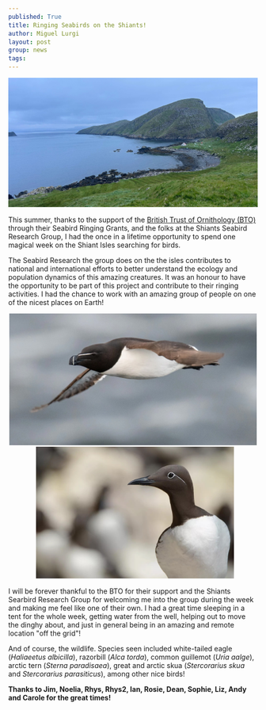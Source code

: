 ```yaml
---
published: True
title: Ringing Seabirds on the Shiants!
author: Miguel Lurgi
layout: post
group: news
tags: 
---
```

<p style="text-align:center;"><img src="/static/img/news/2024_Shiants.jpg" alt="IMEDEA" class="img-fluid" width="700"></p>
  
This summer, thanks to the support of the [British Trust of Ornithology (BTO)](https://www.bto.org/) through their Seabird Ringing Grants, and the folks at the Shiants Seabird Research Group, I had the once in a lifetime opportunity to spend one magical week on the Shiant Isles searching for birds.

The Seabird Research the group does on the the isles contributes to national and international efforts to better understand the ecology and population dynamics of this amazing creatures. It was an honour to have the opportunity to be part of this project and contribute to their ringing activities. I had the chance to work with an amazing group of people on one of the nicest places on Earth!

<p style="text-align:center;"><img src="/static/img/news/2024_razorbill.jpg" alt="IMEDEA" class="img-fluid" width="500"> &nbsp; <img src="/static/img/news/2024_guillemot.jpg" alt="IMEDEA" class="img-fluid" width="400"></p>

I will be forever thankful to the BTO for their support and the Shiants Searbird Research Group for welcoming me into the group during the week and making me feel like one of their own. I had a great time sleeping in a tent for the whole week, getting water from the well, helping out to move the dinghy about, and just in general being in an amazing and remote location "off the grid"!

And of course, the wildlife. Species seen included white-tailed eagle (*Haliaeetus albicilla*), razorbill (*Alca torda*), common guillemot (*Uria aalge*), arctic tern (*Sterna paradisaea*), great and arctic skua (*Stercorarius skua* and *Stercorarius parasiticus*), among other nice birds!

**Thanks to Jim, Noelia, Rhys, Rhys2, Ian, Rosie, Dean, Sophie, Liz, Andy and Carole for the great times!**
